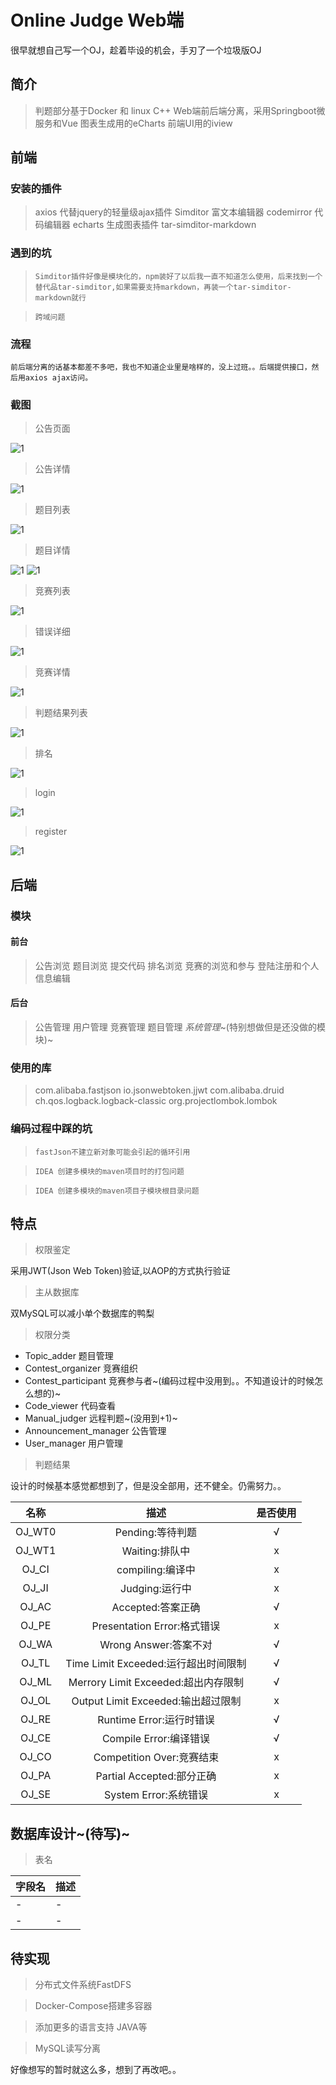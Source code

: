 
# Online Judge Web端

很早就想自己写一个OJ，趁着毕设的机会，手刃了一个垃圾版OJ
## 简介
> 判题部分基于Docker 和 linux C++
Web端前后端分离，采用Springboot微服务和Vue
图表生成用的eCharts
前端UI用的iview

## 前端
### 安装的插件
>axios 代替jquery的轻量级ajax插件
Simditor 富文本编辑器
codemirror 代码编辑器
echarts 生成图表插件
tar-simditor-markdown
### 遇到的坑
>`Simditor插件好像是模块化的，npm装好了以后我一直不知道怎么使用，后来找到一个替代品tar-simditor,如果需要支持markdown，再装一个tar-simditor-markdown就行`

>`跨域问题`
### 流程
`前后端分离的话基本都差不多吧，我也不知道企业里是啥样的，没上过班。。后端提供接口，然后用axios ajax访问。`

### 截图
>公告页面

![1](http://www.morizunzhu.club:8088/api-blog/image?imageName=1562057214898fEt01.png)

>公告详情

![1](http://www.morizunzhu.club:8088/api-blog/image?imageName=1562057230123Iyjw2.png)

>题目列表

![1](http://www.morizunzhu.club:8088/api-blog/image?imageName=1562057237497mWYX3.png)

>题目详情

![1](http://www.morizunzhu.club:8088/api-blog/image?imageName=1562057244925agDR4.png)
![1](http://www.morizunzhu.club:8088/api-blog/image?imageName=1562057253793yw1S5.png)

>竞赛列表

![1](http://www.morizunzhu.club:8088/api-blog/image?imageName=1562057265204r0ni6.png)

>错误详细

![1](http://www.morizunzhu.club:8088/api-blog/image?imageName=1562057271076nUXQ7.png)

>竞赛详情

![1](http://www.morizunzhu.club:8088/api-blog/image?imageName=1562057276895aLSV8.png)

>判题结果列表

![1](http://www.morizunzhu.club:8088/api-blog/image?imageName=1562057282271y3xl9.png)

>排名

![1](http://www.morizunzhu.club:8088/api-blog/image?imageName=1562057287822Z7WJ10.png)

>login

![1](http://www.morizunzhu.club:8088/api-blog/image?imageName=1562057295353qOOy11.png)

>register

![1](http://www.morizunzhu.club:8088/api-blog/image?imageName=1562057300474RQ4r12.png)
## 后端
### 模块
#### 前台
>公告浏览
题目浏览
提交代码
排名浏览
竞赛的浏览和参与
登陆注册和个人信息编辑
#### 后台
>公告管理
用户管理
竞赛管理
题目管理
_系统管理_~(特别想做但是还没做的模块)~
### 使用的库
>com.alibaba.fastjson
io.jsonwebtoken.jjwt
com.alibaba.druid
ch.qos.logback.logback-classic
org.projectlombok.lombok
### 编码过程中踩的坑
>`fastJson不建立新对象可能会引起的循环引用`

>`IDEA 创建多模块的maven项目时的打包问题`

>`IDEA 创建多模块的maven项目子模块根目录问题`
## 特点
>权限鉴定

采用JWT(Json Web Token)验证,以AOP的方式执行验证
>主从数据库

双MySQL可以减小单个数据库的鸭梨

>权限分类

+ Topic_adder 题目管理
+ Contest_organizer 竞赛组织
+ Contest_participant 竞赛参与者~(编码过程中没用到。。不知道设计的时候怎么想的)~
+ Code_viewer 代码查看
+ Manual_judger 远程判题~(没用到+1)~
+ Announcement_manager  公告管理
+ User_manager 用户管理

>判题结果

设计的时候基本感觉都想到了，但是没全部用，还不健全。仍需努力。。

|名称|描述|是否使用|
|:------:|:------:|:------:|
|OJ_WT0|Pending:等待判题|√|
|OJ_WT1|Waiting:排队中|x|
|OJ_CI|compiling:编译中|x|
|OJ_JI|Judging:运行中|x|
|OJ_AC|Accepted:答案正确|√|
|OJ_PE|Presentation Error:格式错误|x|
|OJ_WA|Wrong Answer:答案不对|√|
|OJ_TL|Time Limit Exceeded:运行超出时间限制|√|
|OJ_ML|Merrory Limit Exceeded:超出内存限制|√|
|OJ_OL|Output Limit Exceeded:输出超过限制|x|
|OJ_RE|Runtime Error:运行时错误|√|
|OJ_CE|Compile Error:编译错误|√|
|OJ_CO|Competition Over:竞赛结束|x|
|OJ_PA|Partial Accepted:部分正确|x|
|OJ_SE|System Error:系统错误|x|
## 数据库设计~(待写)~
>表名

|字段名|描述|
|------|---|
|-|-|
|-|-|


## 待实现
> 分布式文件系统FastDFS

>Docker-Compose搭建多容器

>添加更多的语言支持 JAVA等

>MySQL读写分离

好像想写的暂时就这么多，想到了再改吧。。

